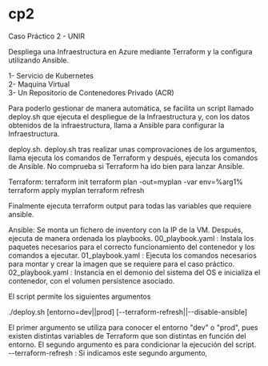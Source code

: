 # cp2
Caso Práctico 2 - UNIR

Despliega una Infraestructura en Azure mediante Terraform y la configura utilizando Ansible.

1- Servicio de Kubernetes<br />
2- Maquina Virtual<br />
3- Un Repositorio de Contenedores Privado (ACR)<br />

Para poderlo gestionar de manera automática, se facilita un script llamado deploy.sh que ejecuta el despliegue de la Infraestructura y, con los datos obtenidos de la infraestructura, llama a Ansible para configurar la Infraestructura.

deploy.sh.
deploy.sh tras realizar unas comprovaciones de los argumentos, llama ejecuta los comandos de Terraform y después, ejecuta los comandos de Ansible.
No comprueba si Terraform ha ido bien para lanzar Ansible.

Terraform:
terraform init
terraform plan -out=myplan -var env=%arg1%
terraform apply myplan
terraform refresh

Finalmente ejecuta terraform output para todas las variables que requiere ansible.

Ansible:
Se monta un fichero de inventory con la IP de la VM.
Después, ejecuta de manera ordenada los playbooks.
00_playbook.yaml : Instala los paquetes necesarios para el correcto funcionamiento del contenedor y los comandos a ejecutar.
01_playbook.yaml : Ejecuta los comandos necesarios para montar y crear la imagen que se requiere para el caso práctico.
02_playbook.yaml : Instancia en el demonio del sistema del OS e inicializa el contenedor, con el volumen persistence asociado.

El script permite los siguientes argumentos

./deploy.sh [entorno=dev||prod] [--terraform-refresh||--disable-ansible]

El primer argumento se utiliza para conocer el entorno "dev" o "prod", pues existen distintas variables de Terraform que son distintas en función del entorno.
El segundo argumento es para condicionar la ejecución del script. 
  --terraform-refresh : Si indicamos este segundo argumento, 
